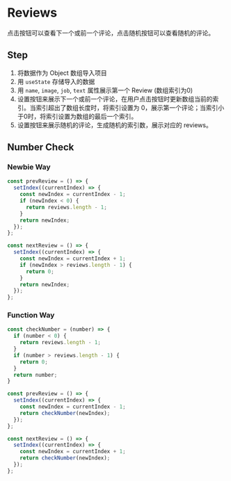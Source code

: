 # Reviews

点击按钮可以查看下一个或前一个评论，点击随机按钮可以查看随机的评论。

## Step

1. 将数据作为 Object 数组导入项目
2. 用 `useState` 存储导入的数据
3. 用 `name`, `image`, `job`, `text` 属性展示第一个 Review (数组索引为0)
4. 设置按钮来展示下一个或前一个评论，在用户点击按钮时更新数组当前的索引。当索引超出了数组长度时，将索引设置为 0，展示第一个评论；当索引小于0时，将索引设置为数组的最后一个索引。
5. 设置按钮来展示随机的评论，生成随机的索引数，展示对应的 reviews。

## Number Check

### Newbie Way
```jsx
const prevReview = () => {
  setIndex((currentIndex) => {
    const newIndex = currentIndex - 1;
    if (newIndex < 0) {
      return reviews.length - 1;
    }
    return newIndex;
  });
};

const nextReview = () => {
  setIndex((currentIndex) => {
    const newIndex = currentIndex + 1;
    if (newIndex > reviews.length - 1) {
      return 0;
    }
    return newIndex;
  });
};
```

### Function Way

```jsx
const checkNumber = (number) => {
  if (number < 0) {
    return reviews.length - 1;
  }
  if (number > reviews.length - 1) {
    return 0;
  }
  return number;
}

const prevReview = () => {
  setIndex((currentIndex) => {
    const newIndex = currentIndex - 1;
    return checkNumber(newIndex);
  });
};

const nextReview = () => {
  setIndex((currentIndex) => {
    const newIndex = currentIndex + 1;
    return checkNumber(newIndex);
  });
};
```